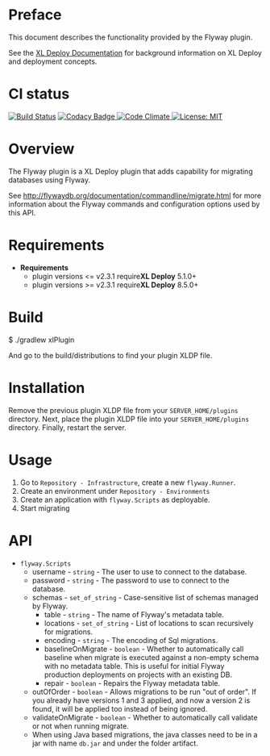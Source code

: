 # Preface #

This document describes the functionality provided by the Flyway plugin.

See the [XL Deploy Documentation](https://docs.xebialabs.com/xl-deploy/) for background information on XL Deploy and deployment concepts.

# CI status #

[![Build Status][xld-flyway-plugin-travis-image]][xld-flyway-plugin-travis-url]
[![Codacy Badge][xld-flyway-plugin-codacy-image] ][xld-flyway-plugin-codacy-url]
[![Code Climate][xld-flyway-plugin-code-climate-image] ][xld-flyway-plugin-code-climate-url]
[![License: MIT][xld-flyway-plugin-license-image] ][xld-flyway-plugin-license-url]

[xld-flyway-plugin-travis-image]: https://travis-ci.org/xebialabs-community/xld-flyway-plugin.svg?branch=master
[xld-flyway-plugin-travis-url]: https://travis-ci.org/xebialabs-community/xld-flyway-plugin
[xld-flyway-plugin-codacy-image]: https://api.codacy.com/project/badge/Grade/64a366db9c814c81807b0ad87b5830a6
[xld-flyway-plugin-codacy-url]: https://www.codacy.com/app/joris-dewinne/xld-flyway-plugin
[xld-flyway-plugin-code-climate-image]: https://codeclimate.com/github/xebialabs-community/xld-flyway-plugin/badges/gpa.svg
[xld-flyway-plugin-code-climate-url]: https://codeclimate.com/github/xebialabs-community/xld-flyway-plugin
[xld-flyway-plugin-license-image]: https://img.shields.io/badge/License-MIT-yellow.svg
[xld-flyway-plugin-license-url]: https://opensource.org/licenses/MIT



# Overview #

The Flyway plugin is a XL Deploy plugin that adds capability for migrating databases using Flyway.

See http://flywaydb.org/documentation/commandline/migrate.html for more information about the Flyway commands and configuration options used by this API.

# Requirements #

* **Requirements**
  * plugin versions <= v2.3.1 require**XL Deploy** 5.1.0+
  * plugin versions >= v2.3.1 require**XL Deploy** 8.5.0+

# Build #

$ ./gradlew xlPlugin

And go to the build/distributions to find your plugin XLDP file.

# Installation #

Remove the previous plugin XLDP file from your `SERVER_HOME/plugins` directory.
Next, place the plugin XLDP file into your `SERVER_HOME/plugins` directory.
Finally, restart the server.

# Usage #

1. Go to `Repository - Infrastructure`, create a new `flyway.Runner`.
2. Create an environment under `Repository - Environments`
3. Create an application with `flyway.Scripts` as deployable.
4. Start migrating

# API #

* `flyway.Scripts`
    * username          - `string`        - The user to use to connect to the database.
    * password          - `string` 				- The password to use to connect to the database.
    * schemas           - `set_of_string` - Case-sensitive list of schemas managed by Flyway.
		* table             - `string` 				- The name of Flyway's metadata table.
		* locations         - `set_of_string` - List of locations to scan recursively for migrations.
		* encoding          - `string` 				- The encoding of Sql migrations.
		* baselineOnMigrate - `boolean` 			- Whether to automatically call baseline when migrate is executed against a non-empty schema with no metadata table.
																					  This is useful for initial Flyway production deployments on projects with an existing DB.
		* repair            - `boolean` 		  - Repairs the Flyway metadata table.
    * outOfOrder        - `boolean` 			- Allows migrations to be run "out of order". 
																						If you already have versions 1 and 3 applied, and now a version 2 is found, it will be applied too instead of being ignored.
    * validateOnMigrate - `boolean` 			- Whether to automatically call validate or not when running migrate.
    * When using Java based migrations, the java classes need to be in a jar with name `db.jar` and under the folder artifact.
